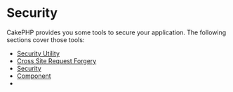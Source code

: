 # Security

CakePHP provides you some tools to secure your application.
The following sections cover those tools:

- [Security Utility](core-libraries/security)
- [Cross Site Request Forgery](controllers/components/csrf)
- [Security](Security)
- [Component](Component)
- [](controllers/components/security)
